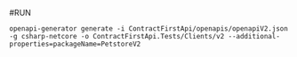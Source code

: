 #RUN

`openapi-generator generate -i ContractFirstApi/openapis/openapiV2.json -g csharp-netcore -o ContractFirstApi.Tests/Clients/v2 --additional-properties=packageName=PetstoreV2`